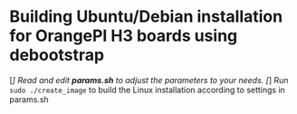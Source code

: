 Building Ubuntu/Debian installation for OrangePI H3 boards using debootstrap
============================================================================

[*] Read and edit **params.sh** to adjust the parameters to your needs.
[*] Run `sudo ./create_image` to build the Linux installation according to settings in params.sh
